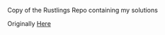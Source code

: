 Copy of the Rustlings Repo containing my solutions

Originally [Here](https://github.com/rust-lang/rustlings)
